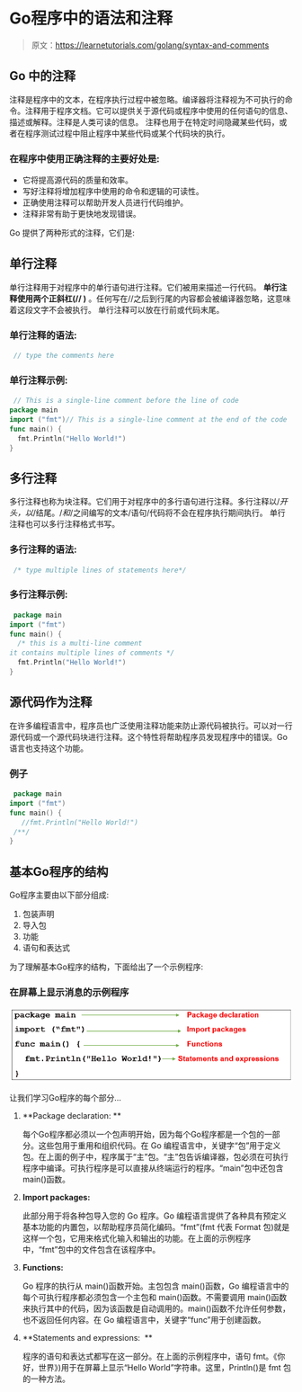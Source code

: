 # Go程序中的语法和注释

> 原文：<https://learnetutorials.com/golang/syntax-and-comments>

## Go 中的注释

注释是程序中的文本，在程序执行过程中被忽略。编译器将注释视为不可执行的命令。注释用于程序文档。它可以提供关于源代码或程序中使用的任何语句的信息、描述或解释。注释是人类可读的信息。
注释也用于在特定时间隐藏某些代码，或者在程序测试过程中阻止程序中某些代码或某个代码块的执行。

### 在程序中使用正确注释的主要好处是:

*   它将提高源代码的质量和效率。
*   写好注释将增加程序中使用的命令和逻辑的可读性。
*   正确使用注释可以帮助开发人员进行代码维护。
*   注释非常有助于更快地发现错误。

Go 提供了两种形式的注释，它们是:

## 单行注释

单行注释用于对程序中的单行语句进行注释。它们被用来描述一行代码。
**单行注释使用两个正斜杠(// )** 。任何写在//之后到行尾的内容都会被编译器忽略，这意味着这段文字不会被执行。
单行注释可以放在行前或代码末尾。

### 单行注释的语法:

```go
 // type the comments here 

```

### 单行注释示例:

```go
 // This is a single-line comment before the line of code
package main
import ("fmt")// This is a single-line comment at the end of the code
func main() {
  fmt.Println("Hello World!") 
} 

```

## 多行注释

多行注释也称为块注释。它们用于对程序中的多行语句进行注释。多行注释以/*开头，以*/结尾。/*和*/之间编写的文本/语句/代码将不会在程序执行期间执行。
单行注释也可以多行注释格式书写。

### 多行注释的语法:

```go
 /* type multiple lines of statements here*/ 

```

### 多行注释示例:

```go
 package main
import ("fmt")
func main() {
  /* this is a multi-line comment
it contains multiple lines of comments */
  fmt.Println("Hello World!")
} 

```

## 源代码作为注释

在许多编程语言中，程序员也广泛使用注释功能来防止源代码被执行。可以对一行源代码或一个源代码块进行注释。这个特性将帮助程序员发现程序中的错误。Go 语言也支持这个功能。

### 例子

```go
 package main
import ("fmt")
func main() {
   //fmt.Println("Hello World!")
 /**/
} 

```

## 基本Go程序的结构

Go程序主要由以下部分组成:

1.  包装声明
2.  导入包
3.  功能
4.  语句和表达式

为了理解基本Go程序的结构，下面给出了一个示例程序:

### 在屏幕上显示消息的示例程序

![GO : COMMENTS](img/ff898b8f36fa58852b7f775929c72b9d.png)

让我们学习Go程序的每个部分…

1.  **Package declaration: **

    每个Go程序都必须以一个包声明开始，因为每个Go程序都是一个包的一部分。这些包用于重用和组织代码。在 Go 编程语言中，关键字“包”用于定义包。在上面的例子中，程序属于“主”包。“主”包告诉编译器，包必须在可执行程序中编译。可执行程序是可以直接从终端运行的程序。“main”包中还包含 main()函数。

2.  **Import packages:**

    此部分用于将各种包导入您的 Go 程序。Go 编程语言提供了各种具有预定义基本功能的内置包，以帮助程序员简化编码。“fmt”(fmt 代表 Format 包)就是这样一个包，它用来格式化输入和输出的功能。在上面的示例程序中，“fmt”包中的文件包含在该程序中。

3.  **Functions:**

    Go 程序的执行从 main()函数开始。主包包含 main()函数，Go 编程语言中的每个可执行程序都必须包含一个主包和 main()函数。不需要调用 main()函数来执行其中的代码，因为该函数是自动调用的。main()函数不允许任何参数，也不返回任何内容。在 Go 编程语言中，关键字“func”用于创建函数。

4.  **Statements and expressions:  **  

    程序的语句和表达式都写在这一部分。在上面的示例程序中，语句 fmt。《你好，世界》)用于在屏幕上显示“Hello World”字符串。这里，Println()是 fmt 包的一种方法。